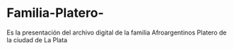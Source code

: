 # Familia-Platero-
 Es la presentación del archivo digital de la familia Afroargentinos Platero de la ciudad de La Plata 
